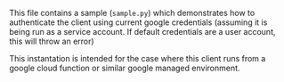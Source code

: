 This file contains a sample (`sample.py`) which demonstrates how to
authenticate the client using current google credentials (assuming it is
being run as a service account. If default credentials are a user account, 
this will throw an error)

This instantation is intended for the case where this client runs from a
google cloud function or similar google managed environment.

